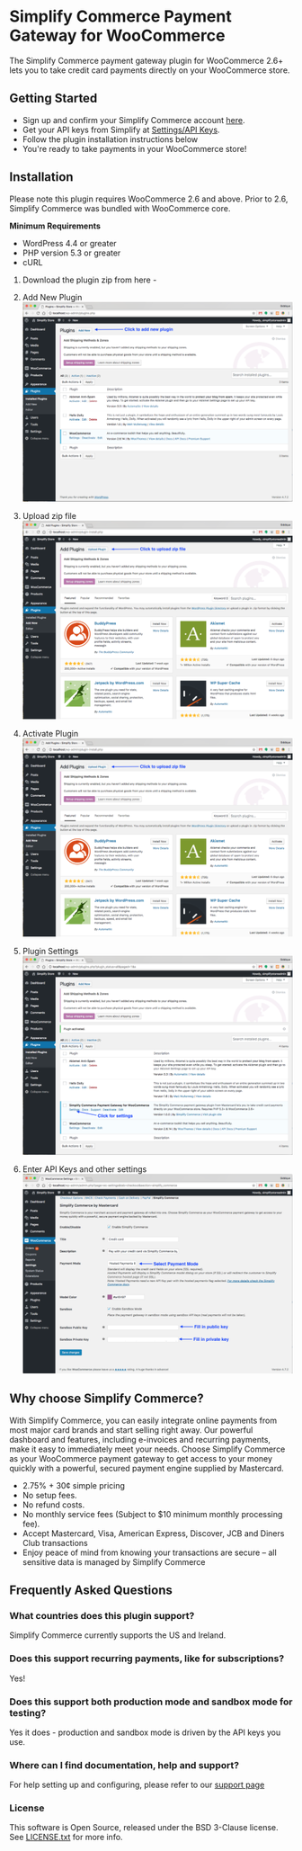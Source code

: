 # Simplify Commerce Payment Gateway for WooCommerce

The Simplify Commerce payment gateway plugin for WooCommerce 2.6+ lets you to take credit card payments directly on your WooCommerce store.

## Getting Started 

* Sign up and confirm your Simplify Commerce account [here](https://www.simplify.com/commerce/login/signup).
* Get your API keys from Simplify at [Settings/API Keys](https://www.simplify.com/commerce/login/auth#/account/apiKeys).
* Follow the plugin installation instructions below 
* You're ready to take payments in your WooCommerce store!

## Installation

Please note this plugin requires WooCommerce 2.6 and above. Prior to 2.6, Simplify Commerce was bundled with WooCommerce core.

**Minimum Requirements**

* WordPress 4.4 or greater
* PHP version 5.3 or greater
* cURL

1. Download the plugin zip from here - 

2. Add New Plugin
  ![Alt](./docs/Wordpress_AddNew_plugin.png "Add New Plugin") 
   
3. Upload zip file
  ![Alt](./docs/Wordpress_Upload_Plugin.png "Upload zip file") 
   
4. Activate Plugin
  ![Alt](./docs/Wordpress_Upload_Plugin.png "Upload zip file") 
   
5. Plugin Settings 
  ![Alt](./docs/SimplifyCommercePlugin_Settings.png "Upload zip file") 
   
6. Enter API Keys and other settings
  ![Alt](./docs/SimplifyCommercePlugin_APIKeys.png "Upload zip file") 
   

## Why choose Simplify Commerce?

With Simplify Commerce, you can easily integrate online payments from most major card brands and start selling right away. Our powerful dashboard and features, including e-invoices and recurring payments, make it easy to immediately meet your needs.
Choose Simplify Commerce as your WooCommerce payment gateway to get access to your money quickly with a powerful, secured payment engine supplied by Mastercard.

* 2.75% + 30¢ simple pricing
* No setup fees.
* No refund costs.
* No monthly service fees (Subject to $10 minimum monthly processing fee).
* Accept Mastercard, Visa, American Express, Discover, JCB and Diners Club transactions
* Enjoy peace of mind from knowing your transactions are secure – all sensitive data is managed by Simplify Commerce

## Frequently Asked Questions

### What countries does this plugin support?
Simplify Commerce currently supports the US and Ireland.

### Does this support recurring payments, like for subscriptions?
Yes!

### Does this support both production mode and sandbox mode for testing?
Yes it does - production and sandbox mode is driven by the API keys you use.

### Where can I find documentation, help and support?

For help setting up and configuring, please refer to our [support page](https://simplify.desk.com/customer/en/portal/articles/2639101-woocommerce-installation-guide)

### License
This software is Open Source, released under the BSD 3-Clause license. See [LICENSE.txt](license.txt) for more info.

